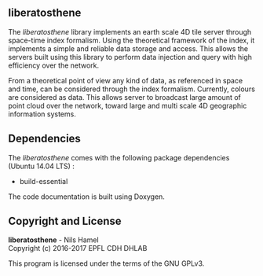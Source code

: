 ## liberatosthene

The _liberatosthene_ library implements an earth scale 4D tile server through space-time index formalism. Using the theoretical framework of the index, it implements a simple and reliable data storage and access. This allows the servers built using this library to perform data injection and query with high efficiency over the network.

From a theoretical point of view any kind of data, as referenced in space and time, can be considered through the index formalism. Currently, colours are considered as data. This allows server to broadcast large amount of point cloud over the network, toward large and multi scale 4D geographic information systems.

## Dependencies

The _liberatosthene_ comes with the following package dependencies (Ubuntu 14.04 LTS) :

* build-essential

The code documentation is built using Doxygen.

## Copyright and License

**liberatosthene** - Nils Hamel <br >
Copyright (c) 2016-2017 EPFL CDH DHLAB

This program is licensed under the terms of the GNU GPLv3.
